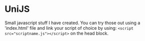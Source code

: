 # UniJS
Small javascript stuff I have created. You can try those out using a 'index.html' file and link your script of choice by using:
```<script src="scriptname.js"></script>``` on the head block.

